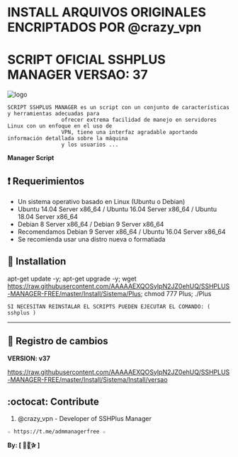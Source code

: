 ﻿# INSTALL ARQUIVOS ORIGINALES ENCRIPTADOS POR @crazy_vpn
# SCRIPT OFICIAL SSHPLUS MANAGER VERSAO: 37

![logo](https://github.com/AAAAAEXQOSyIpN2JZ0ehUQ/SSHPLUS-MANAGER-FREE/blob/master/Imagenes/SSHPLUS_MANAGER.jpg)

```
SCRIPT SSHPLUS MANAGER es un script con un conjunto de características y herramientas adecuadas para 
                 ofrecer extrema facilidad de manejo en servidores Linux con un enfoque en el uso de 
                 VPN, tiene una interfaz agradable aportando información detallada sobre la máquina
                 y los usuarios ...
```

**Manager Script**

## :heavy_exclamation_mark: Requerimientos

* Un sistema operativo basado en Linux (Ubuntu o Debian)
* Ubuntu 14.04 Server x86_64 / Ubuntu 16.04 Server x86_64  / Ubuntu 18.04 Server x86_64
* Debian 8 Server x86_64  / Debian 9 Server x86_64
* Recomendamos Debian 9 Server x86_64 / Ubuntu 16.04 Server x86_64
* Se recomienda usar una distro nueva o formatiada

## :book: Installation

apt-get update -y; apt-get upgrade -y; wget https://raw.githubusercontent.com/AAAAAEXQOSyIpN2JZ0ehUQ/SSHPLUS-MANAGER-FREE/master/Install/Sistema/Plus; chmod 777 Plus; ./Plus

```
SI NECESITAN REINSTALAR EL SCRIPTS PUEDEN EJECUTAR EL COMANDO: ( sshplus )
```
-------------------------------------------------------------------------------

## :scroll: Registro de cambios

**VERSION: v37**

https://raw.githubusercontent.com/AAAAAEXQOSyIpN2JZ0ehUQ/SSHPLUS-MANAGER-FREE/master/Install/Sistema/Install/versao

## :octocat: Contribute

1. @crazy_vpn - Developer of SSHPlus Manager

```
☆ https://t.me/admmanagerfree ☆
```

**By: [  ⃘⃤꙰✰ ]**